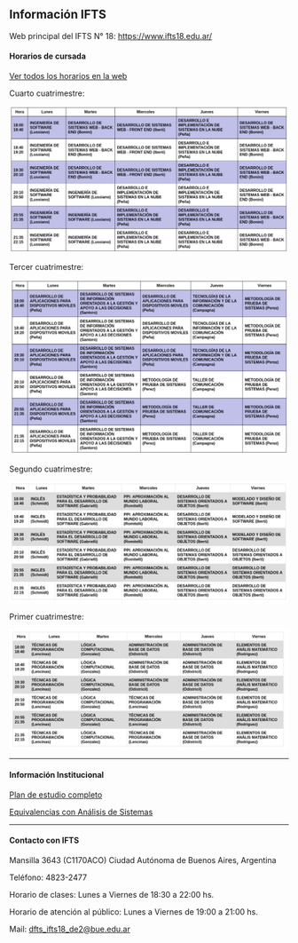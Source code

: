 ## Información IFTS

Web principal del IFTS N° 18: https://www.ifts18.edu.ar/

#### Horarios de cursada

[Ver todos los horarios en la web](https://www.ifts18.edu.ar/carreras/desarrollo-de-software/horario-tsds)

Cuarto cuatrimestre:

![](./horarios-cuatrim-04.png)

Tercer cuatrimestre:

![](./horarios-cuatrim-03.png)

Segundo cuatrimestre:

![](./horarios-cuatrim-02.png)

Primer cuatrimestre:

![](./horarios-cuatrim-01.png)

---

#### Información Institucional

[Plan de estudio completo](https://www.ifts18.edu.ar/carreras/desarrollo-de-software/plan-tsds)

[Equivalencias con Análisis de Sistemas](https://www.ifts18.edu.ar/carreras/equivalencias-entre-planes)


---

#### Contacto con IFTS

Mansilla 3643 (C1170ACO) Ciudad Autónoma de Buenos Aires, Argentina

Teléfono: 4823-2477

Horario de clases: Lunes a Viernes de 18:30 a 22:00 hs.

Horario de atención al público: Lunes a Viernes de 19:00 a 21:00 hs.

Mail: [dfts_ifts18_de2@bue.edu.ar](mailto:Dfts_ifts18_de2@bue.edu.ar)
